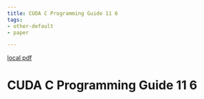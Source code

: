 ```yaml
---
title: CUDA C Programming Guide 11 6
tags:
- other-default
- paper

---
```


[local pdf](../../../pdfs/CUDA_C_Programming_Guide_11_6.pdf)

# CUDA C Programming Guide 11 6
